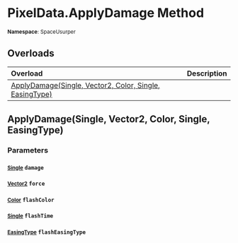 # PixelData.ApplyDamage Method

<small>**Namespace**: SpaceUsurper</small>

## Overloads

<div markdown="1" class="member-table">

| Overload | Description |
| :------- | ----------- |
| [ApplyDamage(Single, Vector2, Color, Single, EasingType)](#Single_Vector2_Color_Single_EasingType_) |  | 

</div>

## ApplyDamage(Single, Vector2, Color, Single, EasingType)
### Parameters
#### <small>[Single](https://docs.microsoft.com/en-us/dotnet/api/system.single?view=netframework-4.5)</small> `damage`

#### <small>[Vector2](https://docs.unity3d.com/ScriptReference/Vector2.html)</small> `force`

#### <small>[Color](https://docs.unity3d.com/ScriptReference/Color.html)</small> `flashColor`

#### <small>[Single](https://docs.microsoft.com/en-us/dotnet/api/system.single?view=netframework-4.5)</small> `flashTime`

#### <small>[EasingType](../EasingType.md)</small> `flashEasingType`

